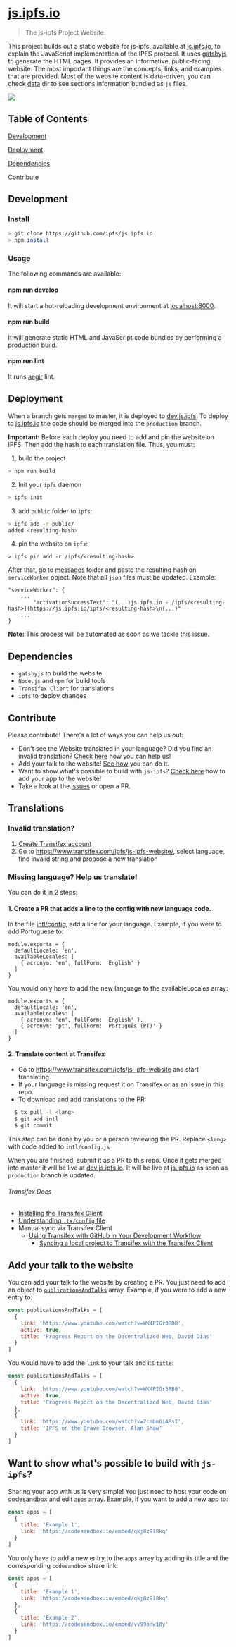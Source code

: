 # [js.ipfs.io](https://js.ipfs.io)

> The js-ipfs Project Website.

This project builds out a static website for js-ipfs, available at [js.ipfs.io](https://js.ipfs.io/), to explain the JavaScript implementation of the IPFS protocol. It uses [gatsbyjs](https://www.gatsbyjs.org/) to generate the HTML pages.
It provides an informative, public-facing website. The most important things are the concepts, links, and examples that are provided.
Most of the website content is data-driven, you can check [data](https://github.com/ipfs/js.ipfs.io/tree/master/src/shared/data) dir to see sections information bundled as `js` files.


[![](https://ipfs.io/ipfs/QmRNFokLYeHZiSkXVCSmTKjbGAKCeP2pVZe5fbdvUWtsPL)](https://js.ipfs.io)

## Table of Contents

[Development](#development)

[Deployment](#deployment)

[Dependencies](#dependencies)

[Contribute](#contribute)

<a name="development"/>

## Development

### Install
```sh
> git clone https://github.com/ipfs/js.ipfs.io
> npm install
```

### Usage
The following commands are available:

#### **npm run develop**
It will start a hot-reloading development environment at [localhost:8000](localhost:8000).

#### **npm run build**
It will generate static HTML and JavaScript code bundles by performing a production build.

#### **npm run lint**
It runs [aegir](https://github.com/ipfs/aegir) lint.

<a name="deployment"/>

## Deployment
When a branch gets `merged` to master, it is deployed to [dev.js.ipfs](https://dev.js.ipfs.io/).
To deploy to [js.ipfs.io](https://js.ipfs.io/) the code should be merged into the `production` branch.

**Important:** Before each deploy you need to add and pin the website on IPFS. Then add the hash to each translation file. Thus, you must:
1. build the project
```sh
> npm run build
```
2. Init your `ipfs` daemon
```sh
> ipfs init
```
3. add `public` folder to `ipfs`:
```sh
> ipfs add -r public/
added <resulting-hash>
```
4. pin the website on `ipfs`:
```
> ipfs pin add -r /ipfs/<resulting-hash>
```
After that, go to [messages](https://github.com/ipfs/js.ipfs.io/tree/master/intl/messages) folder and paste the resulting hash on `serviceWorker` object. Note that all `json` files must be updated. Example:
```
"serviceWorker": {
    ...
        "activationSuccessText": "(...)js.ipfs.io - /ipfs/<resulting-hash>](https://js.ipfs.io/ipfs/<resulting-hash>\n(...)"
    ...
}
```

**Note:** This process will be automated as soon as we tackle [this](https://github.com/ipfs/js.ipfs.io/issues/171) issue.

<a name="dependencies" />

## Dependencies
- `gatsbyjs` to build the website
- `Node.js` and `npm` for build tools
- `Transifex Client` for translations
- `ipfs` to deploy changes

<a name="contribute" />

## Contribute
Please contribute! There's a lot of ways you can help us out:
- Don't see the Website translated in your language? Did you find an invalid translation? [Check here](#new-lang) how you can help us!
- Add your talk to the website! [See how](#talk) you can do it.
- Want to show what's possible to build with `js-ipfs`? [Check here](#apps) how to add your app to the website!
- Take a look at the [issues](https://github.com/ipfs/js.ipfs.io/issues) or open a PR.

<a name="new-lang"/>

## Translations

### Invalid translation?
1. [Create Transifex account](https://www.transifex.com/signup/?join_project=js-ipfs-website)
2. Go to https://www.transifex.com/ipfs/js-ipfs-website/, select language, find invalid string and propose a new translation

### Missing language? Help us translate!
You can do it in 2 steps:

#### 1. Create a PR that adds a line to the config with new language code.
In the file [intl/config](intl/config.js), add a line for your language. Example, if you were to add Portuguese to:

```
module.exports = {
  defaultLocale: 'en',
  availableLocales: [
    { acronym: 'en', fullForm: 'English' }
  ]
}
```

You would only have to add the new language to the availableLocales array:

```
module.exports = {
  defaultLocale: 'en',
  availableLocales: [
    { acronym: 'en', fullForm: 'English' },
    { acronym: 'pt', fullForm: 'Português (PT)' }
  ]
}
```

#### 2. Translate content at Transifex

- Go to https://www.transifex.com/ipfs/js-ipfs-website and start translating.
- If your language is missing request it on Transifex or as an issue in this repo.
- To download and add translations to the PR:
```sh
  $ tx pull -l <lang>
  $ git add intl
  $ git commit
```
This step can be done by you or a person reviewing the PR. Replace `<lang>` with code added to `intl/config.js`

When you are finished, submit it as a PR to this repo. Once it gets merged into master it will be live at [dev.js.ipfs.io](https://dev.js.ipfs.io/). It will be live at [js.ipfs.io](https://js.ipfs.io/) as soon as `production` branch is updated.

###### Transifex Docs

- [Installing the Transifex Client](https://docs.transifex.com/client/installing-the-client)
- [Understanding `.tx/config` file](https://docs.transifex.com/client/client-configuration#section-tx-config)
- Manual sync via Transifex Client
  -  [Using Transifex with GitHub in Your Development Workflow](https://docs.transifex.com/integrations/github)
     - [Syncing a local project to Transifex with the Transifex Client](https://docs.transifex.com/integrations/github#section-using-the-client)

<a name="talk"/>

## Add your talk to the website
You can add your talk to the website by creating a PR. You just need to add an object to [`publicationsAndTalks`](https://github.com/ipfs/js.ipfs.io/blob/master/src/shared/data/publications-and-talks/index.js) array. Example, if you were to add a new entry to:

```js
const publicationsAndTalks = [
  {
    link: 'https://www.youtube.com/watch?v=WK4PIGr3RB8',
    active: true,
    title: 'Progress Report on the Decentralized Web, David Dias'
  }
]
```

You would have to add the `link` to your talk and its `title`:
```js
const publicationsAndTalks = [
  {
    link: 'https://www.youtube.com/watch?v=WK4PIGr3RB8',
    active: true,
    title: 'Progress Report on the Decentralized Web, David Dias'
  },
  {
    link: 'https://www.youtube.com/watch?v=2cmbm6iABsI',
    title: 'IPFS on the Brave Browser, Alan Shaw'
  }
]
```

<a name="apps">

## Want to show what's possible to build with `js-ipfs`?
Sharing your app with us is very simple! You just need to host your code on [codesandbox](https://codesandbox.io/) and edit [`apps` array](https://github.com/ipfs/js.ipfs.io/blob/master/src/shared/data/what-you-can-build/index.js). Example, if you want to add a new app to:

```js
const apps = [
  {
    title: 'Example 1',
    link: 'https://codesandbox.io/embed/qkj8z9l8kq'
  }
]
```

You only have to add a new entry to the `apps` array by adding its title and the corresponding `codesandbox` share link:
```js
const apps = [
  {
    title: 'Example 1',
    link: 'https://codesandbox.io/embed/qkj8z9l8kq'
  },
  {
    title: 'Example 2',
    link: 'https://codesandbox.io/embed/vv99onw18y'
  }
]
```
